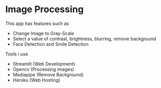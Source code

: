 # Image Processing

This app has features such as

- Change Image to Gray-Scale
- Select a value of contrast, brightness, blurring, remove background
- Face Detection and Smile Detection

Tools i use

- Streamlit (Web Development)
- Opencv (Processing images)
- Mediapipe (Remove Background)
- Heroku (Web Hosting)
